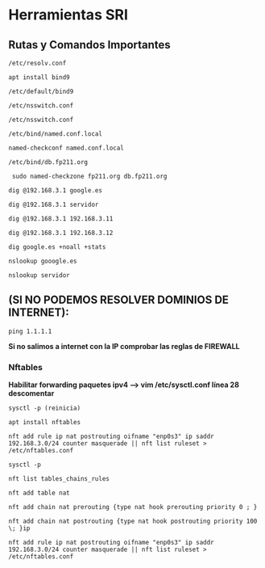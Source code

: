 # Herramientas SRI
## Rutas y Comandos Importantes

`/etc/resolv.conf`

`apt install bind9`

`/etc/default/bind9`

`/etc/nsswitch.conf`

`/etc/nsswitch.conf`

`/etc/bind/named.conf.local`

`named-checkconf named.conf.local`

`/etc/bind/db.fp211.org`

` sudo named-checkzone fp211.org db.fp211.org`

`dig @192.168.3.1 google.es`

`dig @192.168.3.1 servidor`

`dig @192.168.3.1 192.168.3.11`

`dig @192.168.3.1 192.168.3.12`

`dig google.es +noall +stats`

`nslookup gooogle.es`

`nslookup servidor`

## (SI NO PODEMOS RESOLVER DOMINIOS DE INTERNET):

`ping 1.1.1.1` 

**Si no salimos a internet con la IP comprobar las reglas de FIREWALL**

### Nftables
**Habilitar forwarding paquetes ipv4 --> vim /etc/sysctl.conf  línea 28 descomentar**

`sysctl -p (reinicia)`

`apt install nftables`

`nft add rule ip nat postrouting oifname "enp0s3" ip saddr 192.168.3.0/24 counter masquerade || nft list ruleset > /etc/nftables.conf`

`sysctl -p`

`nft list tables_chains_rules`

`nft add table nat`

`nft add chain nat prerouting {type nat hook prerouting priority 0 ; }`

`nft add chain nat postrouting {type nat hook postrouting priority 100 \; }ip`

`nft add rule ip nat postrouting oifname "enp0s3" ip saddr 192.168.3.0/24 counter masquerade || nft list ruleset > /etc/nftables.conf`